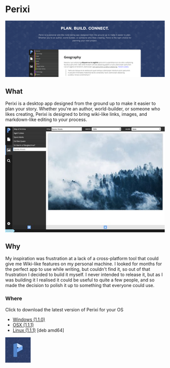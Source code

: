 # Perixi

![Perixi Preview](/images/perixiPreview2.png)

## What

Perixi is a desktop app designed from the ground up to make it easier to plan your story. Whether you're an author, world-builder, or someone who likes creating, Perixi is designed to bring wiki-like links, images, and markdown-like editing to your process.

![Perixi Preview](/images/perixiPreview.jpg)

## Why

My inspiration was frustration at a lack of a cross-platform tool that could give me Wiki-like features on my personal machine. I looked for months for the perfect app to use while writing, but couldn't find it, so out of that frustration I decided to build it myself. I never intended to release it, but as I was building it I realised it could be useful to quite a few people, and so made the decision to polish it up to something that everyone could use.

### Where

Click to download the latest version of Perixi for your OS

- [Windows (1.1.0)](http://stevenlaidlaw-loan-repayment-calculator.s3.amazonaws.com/Perixi-1.1.0-WIN.exe)
- [OSX (1.1.1)](http://stevenlaidlaw-loan-repayment-calculator.s3.amazonaws.com/Perixi-1.1.1-OSX.dmg)
- [Linux (1.1.1)](http://stevenlaidlaw-loan-repayment-calculator.s3.amazonaws.com/Perixi_1.1.1_amd64.deb) [deb amd64]

![Perixi Icon](/images/perixiIcon.jpg)

